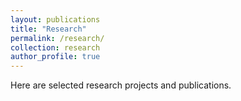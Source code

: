 ```yaml
---
layout: publications
title: "Research"
permalink: /research/
collection: research
author_profile: true
---
```


Here are selected research projects and publications.